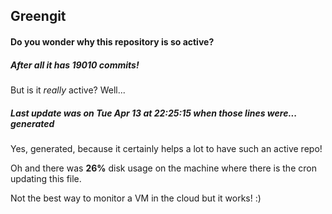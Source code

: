 ## Greengit

#### Do you wonder why this repository is so active?

##### After all it has 19010 commits!

But is it *really* active? Well...

##### Last update was on Tue Apr 13 at 22:25:15 when those lines were... generated

Yes, generated, because it certainly helps a lot to have such an active repo!

Oh and there was **26%** disk usage on the machine
where there is the cron updating this file.

Not the best way to monitor a VM in the cloud but it works! :)
